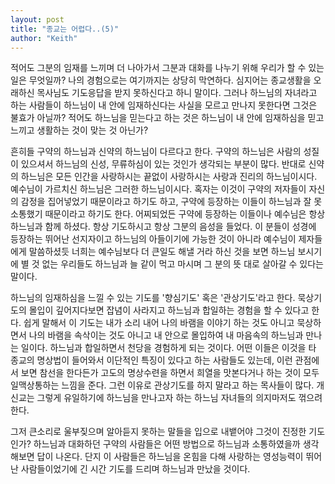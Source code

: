 ```yaml
---
layout: post
title: "종교는 어렵다..(5)"
author: "Keith"
---
```



적어도 그분의 임재를 느끼며 더 나아가서 그분과 대화를 나누기 위해 우리가 할 수 있는 일은 무엇일까? 나의 경험으로는 여기까지는 상당히 막연하다. 심지어는 종교생활을 오래하신 목사님도 기도응답을 받지 못하신다고 하니 말이다. 그러나 하느님의 자녀라고 하는 사람들이 하느님이 내 안에 임재하신다는 사실을 모르고 만나지 못한다면 그것은 불효가 아닐까? 적어도 하느님을 믿는다고 하는 것은 하느님이 내 안에 임재하심을 믿고 느끼고 생활하는 것이 맞는 것 아닌가? 




흔히들 구약의 하느님과 신약의 하느님이 다르다고 한다. 구약의 하느님은 사람의 성질이 있으셔서 하느님의 신성, 무류하심이 있는 것인가 생각되는 부분이 많다. 반대로 신약의 하느님은 모든 인간을 사랑하시는 끝없이 사랑하시는 사랑과 진리의 하느님이시다. 예수님이 가르치신 하느님은 그러한 하느님이시다. 혹자는 이것이 구약의 저자들이 자신의 감정을 집어넣었기 때문이라고 하기도 하고, 구약에 등장하는 이들이 하느님과 잘 못 소통했기 때문이라고 하기도 한다. 어찌되었든 구약에 등장하는 이들이나 예수님은 항상 하느님과 함께 하셨다. 항상 기도하시고 항상 그분의 음성을 들었다. 이 분들이 성경에 등장하는 뛰어난 선지자이고 하느님의 아들이기에 가능한 것이 아니라 예수님이 제자들에게 말씀하셨듯 너희는 예수님보다 더 큰일도 해낼 거라 하신 것을 보면 하느님 보시기에 별 것 없는 우리들도 하느님과 늘 같이 먹고 마시며 그 분의 뜻 대로 살아갈 수 있다는 말이다.




하느님의 임재하심을 느낄 수 있는 기도를 '향심기도' 혹은 '관상기도'라고 한다. 묵상기도의 몰입이 깊어지다보면 잡념이 사라지고 하느님과 합일하는 경험을 할 수 있다고 한다. 쉽게 말해서 이 기도는 내가 소리 내어 나의 바램을 이야기 하는 것도 아니고 묵상하면서 나의 바램을 속삭이는 것도 아니고 내 안으로 몰입하여 내 마음속의 하느님과 만나는 일이다. 하느님과 합일하면서 천당을 경험하게 되는 것이다. 어떤 이들은 이것을 타 종교의 명상법이 들어와서 이단적인 특징이 있다고 하는 사람들도 있는데, 이런 관점에서 보면 참선을 한다든가 고도의 명상수련을 하면서 희열을 맛본다거나 하는 것이 모두 일맥상통하는 느낌을 준다. 그런 이유로 관상기도를 하지 말라고 하는 목사들이 많다. 개신교는 그렇게 유일하기에 하느님을 만나고자 하는 하느님 자녀들의 의지마저도 꺾으려 한다.




그저 큰소리로 울부짖으며 알아듣지 못하는 말들을 입으로 내뱉어야 그것이 진정한 기도인가? 하느님과 대화하던 구약의 사람들은 어떤 방법으로 하느님과 소통하였을까 생각해보면 답이 나온다. 단지 이 사람들은 하느님을 온힘을 다해 사랑하는 영성능력이 뛰어난 사람들이었기에 긴 시간 기도를 드리며 하느님과 만났을 것이다. 


